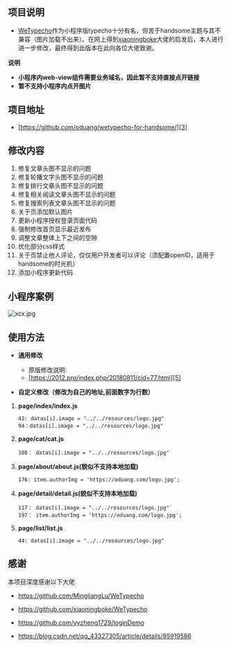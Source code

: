 ## 项目说明

- [WeTypecho][1]作为小程序版typecho十分有名，但苦于handsome主题与其不兼容（图片加载不出来）。在网上得到[xiaoningboke][2]大佬的启发后，本人进行进一步修改，最终得到此版本在此向各位大佬致谢。

 **说明**
 - **小程序内web-view组件需要业务域名，因此暂不支持直接点开链接**
 - **暂不支持小程序内点开图片**


## 项目地址

 - [https://github.com/oduang/wetypecho-for-handsome/][3]


## 修改内容

 1. 修复文章头图不显示的问题
 2. 修复轮播文字头图不显示的问题
 3. 修复排行文章头图不显示的问题
 4. 修复相关阅读文章头图不显示的问题
 5. 修复搜索列表文章头图不显示的问题
 6. 关于页添加默认图片
 7. 更新小程序授权登录页面代码
 8. 强制修改首页显示最近发布
 9. 调整文章整体上下之间的空隙
 10. 优化部分css样式
 11. 关于页禁止他人评论，仅仅用户开发者可以评论（须配置openID，适用于handsome的时光机）
 12. 添加小程序更新代码

## 小程序案例

![xcx.jpg][4]

## 使用方法
 - **通用修改**

   - 原版修改说明:
   - [https://2012.pro/index.php/20180811/cid=77.html][5]

 - **自定义修改（修改为自己的地址,前面数字为行数）**
 
 1. **page/index/index.js**
     ```
     42: datas[i].image = "../../resources/logo.jpg"
     94：datas[i].image = "../../resources/logo.jpg"
     ```
 2. **page/cat/cat.js**
    ```
    108： datas[i].image = "../../resources/logo.jpg"
    ```
 3. **page/about/about.js(貌似不支持本地加载)**
    ```
    176: item.authorImg = 'https://oduang.com/logo.jpg';
    ```
 4. **page/detail/detail.js(貌似不支持本地加载)**
    ```
    117： datas[i].image = "../../resources/logo.jpg"`
    197： item.authorImg = 'https://oduang.com/logo.jpg';
    ```
 5. **page/list/list.js**
    ```
    44: datas[i].image = "../../resources/logo.jpg"
    ```

## 感谢

本项目深度感谢以下大佬
- https://github.com/MingliangLu/WeTypecho
- https://github.com/xiaoningboke/WeTypecho
- https://github.com/yyzheng1729/loginDemo
- https://blog.csdn.net/qq_43327305/article/details/85919586


  [1]: https://2012.pro/index.php/20180806/cid=37.html
  [2]: https://www.sunxiaoning.com/live/792.html
  [3]: https://github.com/oduang/weytpecho-for-handsome/
  [4]: https://oduang.com/usr/uploads/2019/07/147765595.jpg
  [5]: https://2012.pro/index.php/20180811/cid=77.html
